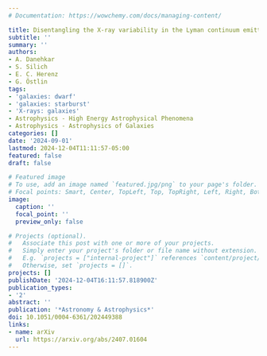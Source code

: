 ```yaml
---
# Documentation: https://wowchemy.com/docs/managing-content/

title: Disentangling the X-ray variability in the Lyman continuum emitter Haro 11
subtitle: ''
summary: ''
authors:
- A. Danehkar
- S. Silich
- E. C. Herenz
- G. Östlin
tags:
- 'galaxies: dwarf'
- 'galaxies: starburst'
- 'X-rays: galaxies'
- Astrophysics - High Energy Astrophysical Phenomena
- Astrophysics - Astrophysics of Galaxies
categories: []
date: '2024-09-01'
lastmod: 2024-12-04T11:11:57-05:00
featured: false
draft: false

# Featured image
# To use, add an image named `featured.jpg/png` to your page's folder.
# Focal points: Smart, Center, TopLeft, Top, TopRight, Left, Right, BottomLeft, Bottom, BottomRight.
image:
  caption: ''
  focal_point: ''
  preview_only: false

# Projects (optional).
#   Associate this post with one or more of your projects.
#   Simply enter your project's folder or file name without extension.
#   E.g. `projects = ["internal-project"]` references `content/project/deep-learning/index.md`.
#   Otherwise, set `projects = []`.
projects: []
publishDate: '2024-12-04T16:11:57.818900Z'
publication_types:
- '2'
abstract: ''
publication: '*Astronomy & Astrophysics*'
doi: 10.1051/0004-6361/202449388
links:
- name: arXiv
  url: https://arxiv.org/abs/2407.01604
---
```

